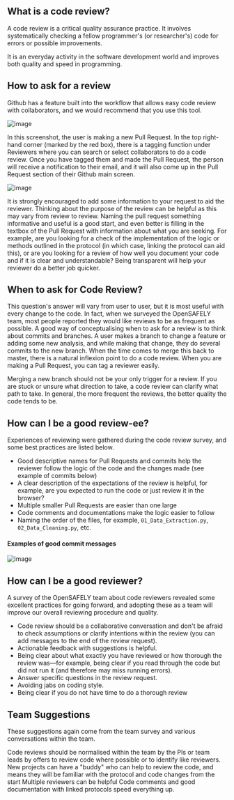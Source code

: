 ## What is a code review?

A code review is a critical quality assurance practice. It involves systematically
checking a fellow programmer's (or researcher's) code for errors or possible 
improvements. 

It is an everyday activity in the software development world and improves
both quality and speed in programming. 

## How to ask for a review

Github has a feature built into the workflow that allows easy code review with collaborators, and we would recommend 
that you use this tool. 

![image](https://user-images.githubusercontent.com/25401512/109499428-cdb2f680-7a8c-11eb-9d77-4e53f7f1c57c.png)

In this screenshot, the user is making a new Pull Request. In the top right-hand corner (marked by the 
red box), there is a tagging function under Reviewers where you can search or select collaborators to do a code review. 
Once you have tagged them and made the Pull Request, the person will receive a notification to their 
email, and it will also come up in the Pull Request section of their Github main screen. 

![image](https://user-images.githubusercontent.com/25401512/109499512-e91e0180-7a8c-11eb-8f7a-5024f7753366.png)

It is strongly encouraged to add some information to 
your request to aid the reviewer. Thinking about the purpose of the review can be helpful as this may 
vary from review to review. Naming the pull request something informative and useful is a good start, 
and even better is filling in the textbox of the Pull Request with information about what you are 
seeking. For example, are you looking for a check of the implementation of the logic or methods 
outlined in the protocol (in which case, linking the protocol can aid this), or are you looking for a 
review of how well you document your code and if it is clear and understandable? Being transparent 
will help your reviewer do a better job quicker. 
 
## When to ask for Code Review?
This question's answer will vary from user to user, but it is most useful with every change to the code. In fact, when we surveyed the OpenSAFELY team, most people reported they would like reviews to be as frequent as possible. A good way of conceptualising when to ask for a review is to think about commits and branches. A user makes a branch to change a feature or adding some new analysis, and while making that change, they do several commits to the new branch. When the time comes to merge this back to master, there is a natural inflexion point to do a code review. When you are making a Pull Request, you can tag a reviewer easily. 

Merging a new branch should not be your only trigger for a review. If you are stuck or unsure what direction to take, a code review can clarify what path to take. In general, the more frequent the reviews, the better quality the code tends to be. 

## How can I be a good review-ee?
Experiences of reviewing were gathered during the code review survey, and some best practices are listed below. 

- Good descriptive names for Pull Requests and commits help the reviewer follow the logic of the code and the changes made (see example of commits below)
- A clear description of the expectations of the review is helpful, for example, are you expected to run the code or just review it in the browser?
- Multiple smaller Pull Requests are easier than one large 
- Code comments and documentations make the logic easier to follow 
- Naming the order of the files, for example, `01_Data_Extraction.py`, `02_Data_Cleaning.py`, etc. 

#### Examples of good commit messages
![image](https://user-images.githubusercontent.com/25401512/109499651-166aaf80-7a8d-11eb-86de-f4a0b549fc90.png)


## How can I be a good reviewer?
A survey of the OpenSAFELY team about code reviewers revealed some excellent practices for going forward, and adopting these as a team will improve our overall reviewing procedure and quality. 

- Code review should be a collaborative conversation and don't be afraid to check assumptions or clarify intentions within the review (you can add messages to the end of the review request). 
- Actionable feedback with suggestions is helpful. 
- Being clear about what exactly you have reviewed or how thorough the review was—for example, being clear if you read through the code but did not run it (and therefore may miss running errors). 
- Answer specific questions in the review request.
- Avoiding jabs on coding style. 
- Being clear if you do not have time to do a thorough review 

## Team Suggestions
These suggestions again come from the team survey and various conversations within the team. 

Code reviews should be normalised within the team by the PIs or team leads by offers to review code where possible or to identify like reviewers. 
New projects can have a "buddy" who can help to review the code, and means they will be familiar with the protocol and code changes from the start
Multiple reviewers can be helpful 
Code comments and good documentation with linked protocols speed everything up.
